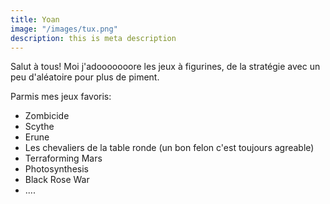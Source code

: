 ```yaml
---
title: Yoan
image: "/images/tux.png"
description: this is meta description
---
```


Salut à tous! Moi j'adooooooore les jeux à figurines, de la stratégie avec un peu d'aléatoire pour plus de piment.

Parmis mes jeux favoris:

- Zombicide
- Scythe
- Erune
- Les chevaliers de la table ronde (un bon felon c'est toujours agreable)
- Terraforming Mars
- Photosynthesis
- Black Rose War
- ....
